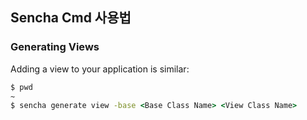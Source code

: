 ## Sencha Cmd 사용법

### Generating Views

Adding a view to your application is similar:

```cmd
$ pwd
~
$ sencha generate view -base <Base Class Name> <View Class Name>

```
